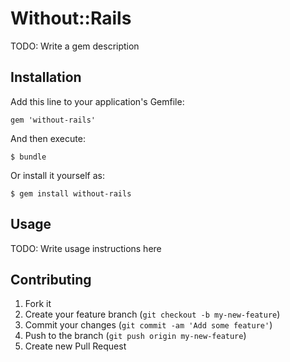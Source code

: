 # Without::Rails

TODO: Write a gem description

## Installation

Add this line to your application's Gemfile:

    gem 'without-rails'

And then execute:

    $ bundle

Or install it yourself as:

    $ gem install without-rails

## Usage

TODO: Write usage instructions here

## Contributing

1. Fork it
2. Create your feature branch (`git checkout -b my-new-feature`)
3. Commit your changes (`git commit -am 'Add some feature'`)
4. Push to the branch (`git push origin my-new-feature`)
5. Create new Pull Request
